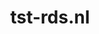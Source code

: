 ---
layout: post
title:  "tst-rds.nl"
internal_url:  "/data/tst-rds.nl.html"
categories: dutchgov
---